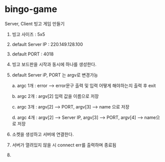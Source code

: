 # bingo-game



Server, Client 빙고 게임 만들기


1. 빙고 사이즈 : 5x5
2. default Server IP : 220.149.128.100
3. default PORT : 4018
4. 빙고 보드판을 시작과 동시에 하나를 생성한다.
5. default Server iP, PORT 는  argv로 변경가능

    a. argc 1개 : error --> error문구 출력 및 입력 어떻게 해야하는지 출력 후 exit

    b. argc 2개 : argv[2] 입력 값을 이름으로 저장

    c. argc 3개 : argv[2] --> PORT, argv[3] --> name 으로 저장

    d. argc 4개 : argv[2] --> Server IP, argv[3] --> PORT, argv[4] --> name으로 저장

6. 소켓을 생성하고 서버에 연결한다.
7. 서버가 열려있지 않을 시 connect err를 출력하며 종료됨
8. 